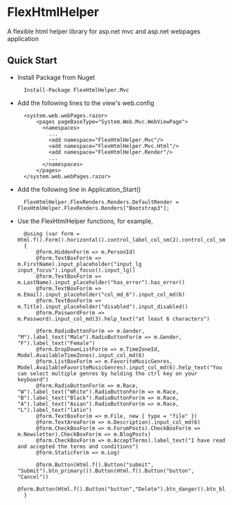 FlexHtmlHelper
==============

A flexible html helper library for asp.net mvc and asp.net webpages application


Quick Start
----------

* Install Package from Nuget

        Install-Package FlexHtmlHelper.Mvc


* Add the following lines to the view's web.config

        <system.web.webPages.razor>
            <pages pageBaseType="System.Web.Mvc.WebViewPage">
              <namespaces>
                ...     
                <add namespace="FlexHtmlHelper.Mvc"/>
                <add namespace="FlexHtmlHelper.Mvc.Html"/>
                <add namespace="FlexHtmlHelper.Render"/>
                ...
              </namespaces>
            </pages>
        </system.web.webPages.razor>
        
* Add the following line in Application_Start()

        FlexHtmlHelper.FlexRenders.Renders.DefaultRender = FlexHtmlHelper.FlexRenders.Renders["Bootstrap3"];

* Use the FlexHtmlHelper functions, for example,

        @using (var form = Html.f().Form().horizontal().control_label_col_sm(2).control_col_sm(4).control_col_md(4).BeginForm())
        {
            @form.HiddenFor(m => m.PersonId)
            @form.TextBoxFor(m => m.FirstName).input_placeholder("input_lg input_focus").input_focus().input_lg()
            @form.TextBoxFor(m => m.LastName).input_placeholder("has_error").has_error()
            @form.TextBoxFor(m => m.Email).input_placeholder("col_md_6").input_col_md(6)
            @form.TextBoxFor(m => m.Title).input_placeholder("disabled").input_disabled()
            @form.PasswordFor(m => m.Password).input_col_md(3).help_text("at least 6 characters")

            @form.RadioButtonFor(m => m.Gender, "M").label_text("Male").RadioButtonFor(m => m.Gender, "F").label_text("Female")
            @form.DropDownListFor(m => m.TimeZoneId, Model.AvailableTimeZones).input_col_md(6)
            @form.ListBoxFor(m => m.FavoriteMusicGenres, Model.AvailableFavoriteMusicGenres).input_col_md(6).help_text("You can select multiple genres by holding the ctrl key on your keyboard")
            @form.RadioButtonFor(m => m.Race, "W").label_text("White").RadioButtonFor(m => m.Race, "B").label_text("Black").RadioButtonFor(m => m.Race, "A").label_text("Asian").RadioButtonFor(m => m.Race, "L").label_text("latin")
            @form.TextBoxFor(m => m.File, new { type = "file" })
            @form.TextAreaFor(m => m.Description).input_col_md(6)
            @form.CheckBoxFor(m => m.ForumPosts).CheckBoxFor(m => m.Newsletter).CheckBoxFor(m => m.BlogPosts)
            @form.CheckBoxFor(m => m.AcceptTerms).label_text("I have read and accepted the terms and conditions")
            @form.StaticFor(m => m.Log)

            @form.Button(Html.f().Button("submit", "Submit").btn_primary()).Button(Html.f().Button("button", "Cancel"))
            @form.Button(Html.f().Button("button","Delete").btn_danger().btn_block())
        }
		

